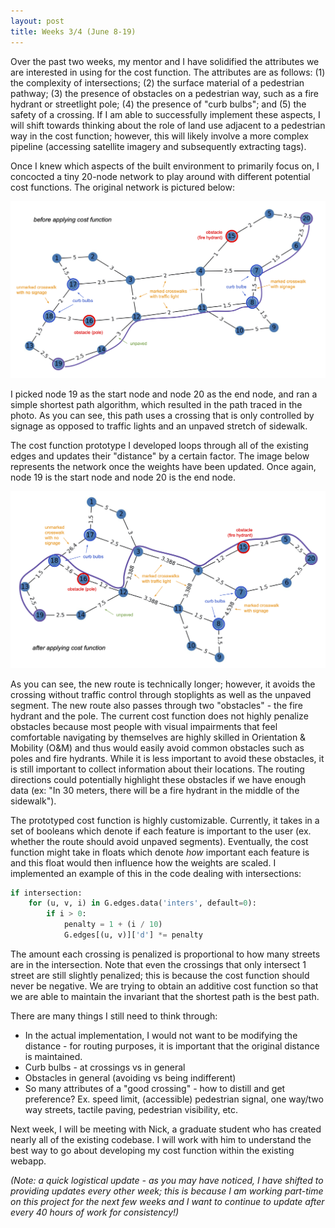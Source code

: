 ```yaml
---
layout: post
title: Weeks 3/4 (June 8-19)
---
```


Over the past two weeks, my mentor and I have solidified the attributes we are interested in using for the cost function. The attributes are as follows: (1) the complexity of intersections; (2) the surface material of a pedestrian pathway; (3) the presence of obstacles on a pedestrian way, such as a fire hydrant or streetlight pole; (4) the presence of "curb bulbs"; and (5) the safety of a crossing. If I am able to successfully implement these aspects, I will shift towards thinking about the role of land use adjacent to a pedestrian way in the cost function; however, this will likely involve a more complex pipeline (accessing satellite imagery and subsequently extracting tags).

Once I knew which aspects of the built environment to primarily focus on, I concocted a tiny 20-node network to play around with different potential cost functions. The original network is pictured below:

![The original network, with features of the built environment labeled.](../images/before.jpg)

I picked node 19 as the start node and node 20 as the end node, and ran a simple shortest path algorithm, which resulted in the path traced in the photo. As you can see, this path uses a crossing that is only controlled by signage as opposed to traffic lights and an unpaved stretch of sidewalk.

The cost function prototype I developed loops through all of the existing edges and updates their "distance" by a certain factor. The image below represents the network once the weights have been updated. Once again, node 19 is the start node and node 20 is the end node.

![The modified network, with the same features of the built environment labeled.](../images/after.jpg)

As you can see, the new route is technically longer; however, it avoids the crossing without traffic control through stoplights as well as the unpaved segment. The new route also passes through two "obstacles" - the fire hydrant and the pole. The current cost function does not highly penalize obstacles because most people with visual impairments that feel comfortable navigating by themselves are highly skilled in Orientation & Mobility (O&M) and thus would easily avoid common obstacles such as poles and fire hydrants. While it is less important to avoid these obstacles, it is still important to collect information about their locations. The routing directions could potentially highlight these obstacles if we have enough data (ex: "In 30 meters, there will be a fire hydrant in the middle of the sidewalk").

The prototyped cost function is highly customizable. Currently, it takes in a set of booleans which denote if each feature is important to the user (ex. whether the route should avoid unpaved segments). Eventually, the cost function might take in floats which denote _how_ important each feature is and this float would then influence how the weights are scaled. I implemented an example of this in the code dealing with intersections:

```python
if intersection:
    for (u, v, i) in G.edges.data('inters', default=0):
        if i > 0:
            penalty = 1 + (i / 10)
            G.edges[(u, v)]['d'] *= penalty
```

The amount each crossing is penalized is proportional to how many streets are in the intersection. Note that even the crossings that only intersect 1 street are still slightly penalized; this is because the cost function should never be negative. We are trying to obtain an additive cost function so that we are able to maintain the invariant that the shortest path is the best path.

There are many things I still need to think through:
- In the actual implementation, I would not want to be modifying the distance - for routing purposes, it is important that the original distance is maintained.
- Curb bulbs - at crossings vs in general
- Obstacles in general (avoiding vs being indifferent)
- So many attributes of a "good crossing" - how to distill and get preference? Ex. speed limit, (accessible) pedestrian signal, one way/two way streets, tactile paving, pedestrian visibility, etc.

Next week, I will be meeting with Nick, a graduate student who has created nearly all of the existing codebase. I will work with him to understand the best way to go about developing my cost function within the existing webapp. 

_(Note: a quick logistical update - as you may have noticed, I have shifted to providing updates every other week; this is because I am working part-time on this project for the next few weeks and I want to continue to update after every 40 hours of work for consistency!)_